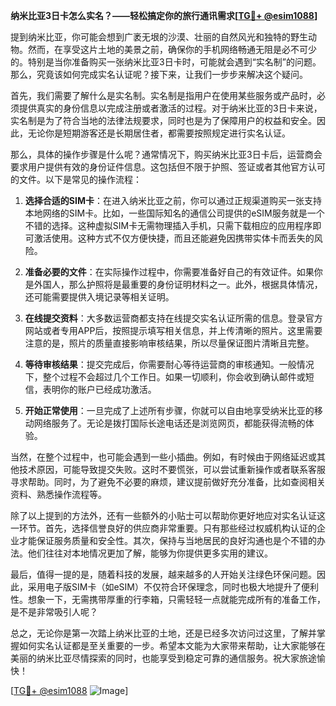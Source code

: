 **纳米比亚3日卡怎么实名？——轻松搞定你的旅行通讯需求[[TG💪+ @esim1088](https://t.me/s/esim1088)]**

提到纳米比亚，你可能会想到广袤无垠的沙漠、壮丽的自然风光和独特的野生动物。然而，在享受这片土地的美景之前，确保你的手机网络畅通无阻是必不可少的。特别是当你准备购买一张纳米比亚3日卡时，可能就会遇到“实名制”的问题。那么，究竟该如何完成实名认证呢？接下来，让我们一步步来解决这个疑问。

首先，我们需要了解什么是实名制。实名制是指用户在使用某些服务或产品时，必须提供真实的身份信息以完成注册或者激活的过程。对于纳米比亚的3日卡来说，实名制是为了符合当地的法律法规要求，同时也是为了保障用户的权益和安全。因此，无论你是短期游客还是长期居住者，都需要按照规定进行实名认证。

那么，具体的操作步骤是什么呢？通常情况下，购买纳米比亚3日卡后，运营商会要求用户提供有效的身份证件信息。这包括但不限于护照、签证或者其他官方认可的文件。以下是常见的操作流程：

1. **选择合适的SIM卡**：在进入纳米比亚之前，你可以通过正规渠道购买一张支持本地网络的SIM卡。比如，一些国际知名的通信公司提供的eSIM服务就是一个不错的选择。这种虚拟SIM卡无需物理插入手机，只需下载相应的应用程序即可激活使用。这种方式不仅方便快捷，而且还能避免因携带实体卡而丢失的风险。

2. **准备必要的文件**：在实际操作过程中，你需要准备好自己的有效证件。如果你是外国人，那么护照将是最重要的身份证明材料之一。此外，根据具体情况，还可能需要提供入境记录等相关证明。

3. **在线提交资料**：大多数运营商都支持在线提交实名认证所需的信息。登录官方网站或者专用APP后，按照提示填写相关信息，并上传清晰的照片。这里需要注意的是，照片的质量直接影响审核结果，所以尽量保证图片清晰且完整。

4. **等待审核结果**：提交完成后，你需要耐心等待运营商的审核通知。一般情况下，整个过程不会超过几个工作日。如果一切顺利，你会收到确认邮件或短信，表明你的账户已经成功激活。

5. **开始正常使用**：一旦完成了上述所有步骤，你就可以自由地享受纳米比亚的移动网络服务了。无论是拨打国际长途电话还是浏览网页，都能获得流畅的体验。

当然，在整个过程中，也可能会遇到一些小插曲。例如，有时候由于网络延迟或其他技术原因，可能导致提交失败。这时不要慌张，可以尝试重新操作或者联系客服寻求帮助。同时，为了避免不必要的麻烦，建议提前做好充分准备，比如查阅相关资料、熟悉操作流程等。

除了以上提到的方法外，还有一些额外的小贴士可以帮助你更好地应对实名认证这一环节。首先，选择信誉良好的供应商非常重要。只有那些经过权威机构认证的企业才能保证服务质量和安全性。其次，保持与当地居民的良好沟通也是个不错的办法。他们往往对本地情况更加了解，能够为你提供更多实用的建议。

最后，值得一提的是，随着科技的发展，越来越多的人开始关注绿色环保问题。因此，采用电子版SIM卡（如eSIM）不仅符合环保理念，同时也极大地提升了便利性。想象一下，无需携带厚重的行李箱，只需轻轻一点就能完成所有的准备工作，是不是非常吸引人呢？

总之，无论你是第一次踏上纳米比亚的土地，还是已经多次访问过这里，了解并掌握如何实名认证都是至关重要的一步。希望本文能为大家带来帮助，让大家能够在美丽的纳米比亚尽情探索的同时，也能享受到稳定可靠的通信服务。祝大家旅途愉快！

[[TG💪+ @esim1088](https://t.me/s/esim1088) ![Image](https://i.postimg.cc/4NQfJmqS/Snipaste-2025-05-13-00-14-12.png)]